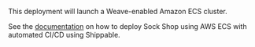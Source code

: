 This deployment will launch a Weave-enabled Amazon ECS cluster.

See the [documentation](https://microservices-demo.github.io/microservices-demo/deployment/ecs-weave-shippable.html) on how to deploy Sock Shop using AWS ECS with automated CI/CD using Shippable.
